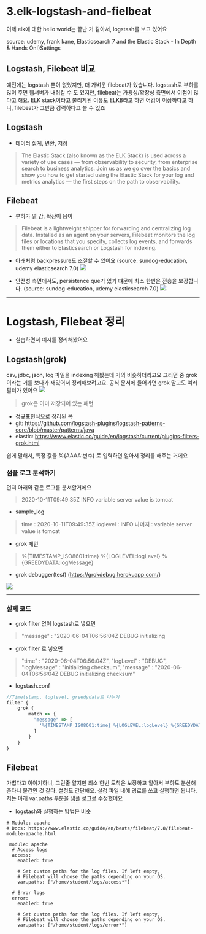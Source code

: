 # 3.elk-logstash-and-fielbeat

이제 elk에 대한 hello world는 끝난 거 같아서, logstash를 보고 있어요

source: udemy, frank kane, Elasticsearch 7 and the Elastic Stack - In Depth & Hands On!)Settings

## Logstash, Filebeat 비교

예전에는 logstash 뿐이 없었지만, 더 가벼운 filebeat가 있습니다. logstash로 부하를 많이 주면 웹서버가 내려갈 수 도 있지만, filebeat는 가용성/확장성 측면에서 이점이 많다고 해요. ELK stack이라고 불리게된 이유도 ELKB라고 하면 어감이 이상하다고 하니, filebeat가 그만큼 강력하다고 볼 수 있죠

## Logstash
 - 데이터 집계, 변환, 저장

> The Elastic Stack (also known as the ELK Stack) is used across a variety of use cases — from observability to security, from enterprise search to business analytics. Join us as we go over the basics and show you how to get started using the Elastic Stack for your log and metrics analytics — the first steps on the path to observability.


## Filebeat
- 부하가 덜 감, 확장이 용이

> Filebeat is a lightweight shipper for forwarding and centralizing log data. Installed as an agent on your servers, Filebeat monitors the log files or locations that you specify, collects log events, and forwards them either to Elasticsearch or Logstash for indexing.

- 아래처럼 backpressure도 조절할 수 있어요
(source: sundog-education, udemy elasticsearch 7.0)
![](https://images.velog.io/images/deet1107/post/9bc4a4c4-238f-4c50-bc98-6ea87b5e7c75/image.png)

- 안전성 측면에서도, persistence que가 있기 떄문에 최소 한번은 전송을 보장합니다.
(source: sundog-education, udemy elasticsearch 7.0)
![](https://images.velog.io/images/deet1107/post/0f31574a-07a4-4e6f-9b1c-2adcd78ddf2f/image.png)

---


# Logstash, Filebeat 정리
- 실습하면서 예시를 정리해봤어요

## Logstash(grok)
csv, jdbc, json, log 파일을 indexing 해봤는데 거의 비슷하더라고요
그러던 중 grok 이라는 거를 보다가 재밌어서 정리해보려고요. 공식 문서에 들어가면 grok 말고도 여러 필터가 있어요
![](https://images.velog.io/images/deet1107/post/b82cf308-a192-4144-aaae-c359ccd1455c/image.png)


> grok은 이미 저장되어 있는 패턴
 - 정규표현식으로 정리된 목
 - git: https://github.com/logstash-plugins/logstash-patterns-core/blob/master/patterns/java
- elastic: https://www.elastic.co/guide/en/logstash/current/plugins-filters-grok.html

쉽게 말해서, 특정 값을 %{AAAA:변수} 로 입력하면 알아서 정리를 해주는 거에요

### 샘플 로그 분석하기
먼저 아래와 같은 로그를 분서할거에요
> 2020-10-11T09:49:35Z INFO variable server value is tomcat


- sample_log
> time : 2020-10-11T09:49:35Z
> loglevel : INFO
> 나머지 : variable server value is tomcat

- grok 패턴 
> %{TIMESTAMP_ISO8601:time} 
>  %{LOGLEVEL:logLevel} 
>  %{GREEDYDATA:logMessage}

- grok debugger(test)
(https://grokdebug.herokuapp.com/)

![](https://images.velog.io/images/deet1107/post/2a5d9b23-4c0a-4286-aeab-4285445617ad/image.png)

---
### 실제 코드
- grok filter 없이 logstash로 넣으면
>"message" : "2020-06-04T06:56:04Z DEBUG initializing 

- grok filter 로 넣으면
> "time" : "2020-06-04T06:56:04Z",
>   "logLevel" : "DEBUG",
>   "logMessage" : "initializing checksum",
>   "message" : "2020-06-04T06:56:04Z DEBUG initializing checksum"

- logstash.conf

``` javascript 
//Timetstamp, loglevel, greedydata로 나누기
filter {
	grok {
		match => { 
          "message" => [
            '%{TIMESTAMP_ISO8601:time} %{LOGLEVEL:logLevel} %{GREEDYDATA:logMessage}'
          ] 
        }
    }	
}
```

## Filebeat
가볍다고 이야기하니, 그런줄 알지만 최소 한번 도착은 보장하고 알아서 부하도 분산해준다니 물건인 것 같다.
설정도 간단해요. 설정 파일 내에 경로를 쓰고 실행하면 됩니다.
저는 아래 var.paths 부분을 샘플 로그로 수정했어요

- logstash와 실행하는 방법은 비슷

```
# Module: apache
# Docs: https://www.elastic.co/guide/en/beats/filebeat/7.8/filebeat-module-apache.html

 module: apache
  # Access logs
  access:
    enabled: true

    # Set custom paths for the log files. If left empty,
    # Filebeat will choose the paths depending on your OS.
    var.paths: ["/home/student/logs/access*"]

  # Error logs
  error:
    enabled: true

    # Set custom paths for the log files. If left empty,
    # Filebeat will choose the paths depending on your OS.
    var.paths: ["/home/student/logs/error*"]
```